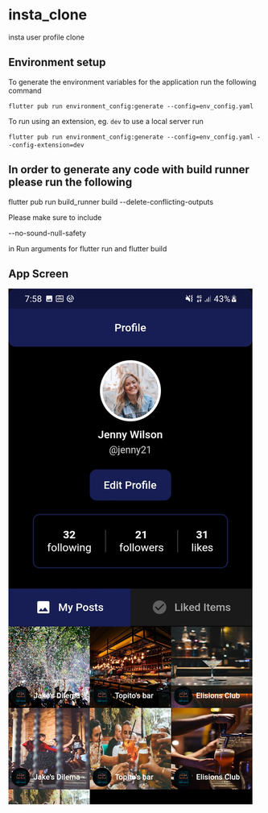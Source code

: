 # insta_clone

insta user profile clone

## Environment setup

To generate the environment variables for the application run the following command

```
flutter pub run environment_config:generate --config=env_config.yaml
```

To run using an extension, eg. `dev` to use a local server run

```
flutter pub run environment_config:generate --config=env_config.yaml --config-extension=dev
```

## In order to generate any code with build runner please run the following

flutter pub run build_runner build --delete-conflicting-outputs

Please make sure to include

--no-sound-null-safety

in Run arguments for flutter run and flutter build

## App Screen

![Screenshot](docs/app_screenshot.jpg)